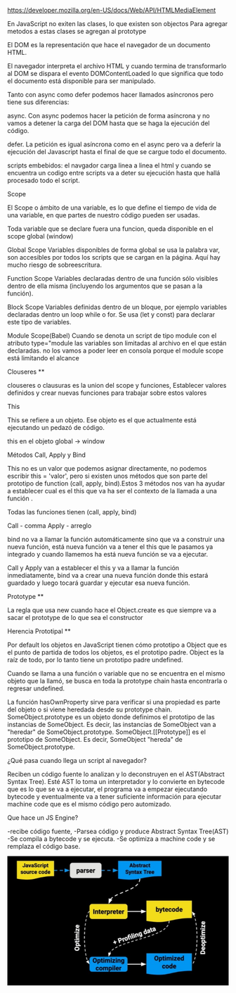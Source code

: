 https://developer.mozilla.org/en-US/docs/Web/API/HTMLMediaElement

En JavaScript no exiten las clases, lo que existen son objectos
Para agregar metodos a estas clases se agregan al prototype 

El DOM es la representación que hace el navegador de un documento HTML.

El navegador interpreta el archivo HTML y cuando termina de transformarlo al DOM se dispara el evento DOMContentLoaded lo que significa que todo el documento está disponible para ser manipulado.

Tanto con async como defer podemos hacer llamados asíncronos pero tiene sus diferencias:

async. Con async podemos hacer la petición de forma asíncrona y no vamos a detener la carga del DOM hasta que se haga la ejecución del código.

defer. La petición es igual asíncrona como en el async pero va a deferir la ejecución del Javascript hasta el final de que se cargue todo el documento.

scripts embebidos: el navgador carga linea a linea el html y cuando se encuentra un codigo entre scripts va a deter su ejecución hasta que hallá procesado todo el script.

Scope

El Scope o ámbito de una variable, es lo que define el tiempo de vida de una variable, en que partes de nuestro código pueden ser usadas.

Toda variable que se declare fuera una funcion, queda disponible en el scope global (window)

Global Scope Variables disponibles de forma global se usa la palabra var, son accesibles por todos los scripts que se cargan en la página. Aquí hay mucho riesgo de sobreescritura.

Function Scope Variables declaradas dentro de una función sólo visibles dentro de ella misma (incluyendo los argumentos que se pasan a la función).

Block Scope Variables definidas dentro de un bloque, por ejemplo variables declaradas dentro un loop while o for. Se usa (let y const) para declarar este tipo de variables.

Module Scope(Babel) Cuando se denota un script de tipo module con el atributo type="module las variables son limitadas al archivo en el que están declaradas. no los vamos a poder leer 
en consola porque el module scope está limitando el alcance

Clouseres **

clouseres o clausuras es la union del scope y funciones, Establecer valores definidos y crear nuevas funciones para trabajar sobre estos valores

This

This se refiere a un objeto. Ese objeto es el que actualmente está ejecutando un pedazó de código.

this en el objeto global -> window

Métodos Call, Apply y Bind

This no es un valor que podemos asignar directamente, no podemos escribir this = 'valor', pero si existen unos métodos que son parte del prototipo de function (call, apply, bind).Estos 3 métodos nos van ha ayudar a establecer cual es el this que va ha ser el contexto de la llamada a una función .

Todas las funciones tienen (call, apply, bind)

Call - comma
Apply - arreglo

bind no va a llamar la función automáticamente sino que va a construir una nueva función, está nueva función va a tener el this que le pasamos ya integrado y cuando llamemos ha está nueva función se va a ejecutar.

Call y Apply van a establecer el this y va a llamar la función inmediatamente, bind va a crear una nueva función donde this estará guardado y luego tocará guardar y ejecutar esa nueva función.

Prototype **

La regla que usa new cuando hace el Object.create es que siempre va a sacar el prototype de lo que sea el constructor

Herencia Prototipal **

Por default los objetos en JavaScript tienen cómo prototipo a Object que es el punto de partida de todos los objetos, es el prototipo padre. Object es la raíz de todo, por lo tanto tiene un prototipo padre undefined.

Cuando se llama a una función o variable que no se encuentra en el mismo objeto que la llamó, se busca en toda la prototype chain hasta encontrarla o regresar undefined.

La función hasOwnProperty sirve para verificar si una propiedad es parte del objeto o si viene heredada desde su prototype chain.
SomeObject.prototype es un objeto donde definimos el prototipo de las instancias de SomeObject. Es decir, las instancias de SomeObject van a "heredar" de SomeObject.prototype.
SomeObject.[[Prototype]] es el prototipo de SomeObject. Es decir, SomeObject "hereda" de SomeObject.prototype.

¿Qué pasa cuando llega un script al navegador?

Reciben un código fuente lo analizan y lo deconstruyen en el AST(Abstract Syntax Tree). Esté AST lo toma un interpretador y lo convierte en bytecode que es lo que se va a ejecutar, el programa va a empezar ejecutando bytecode y eventualmente va a tener suficiente información para ejecutar machine code que es el mismo código pero automizado.

Que hace un JS Engine?

-recibe código fuente,
-Parsea código y produce Abstract Syntax Tree(AST)
-Se compila a bytecode y se ejecuta.
-Se optimiza a machine code y se remplaza el código base.


![v8](https://raw.githubusercontent.com/NestorMonroy/Cursos-Platzi/master/javascript-profesional/website/assets/img/v8.jpg)


